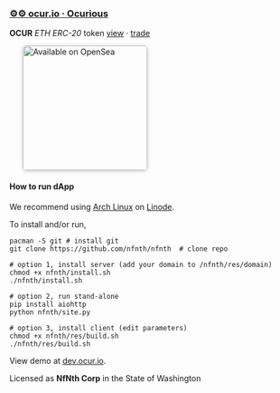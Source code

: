 
###  [⚙⚙ ocur.io · Ocurious](https://ocur.io)

**OCUR** *ETH ERC-20* token [view](https://etherscan.io/token/0x36950b34fE79C4AE047c646D2800e91a198b70fB) · [trade](https://app.uniswap.org/#/pool/103894) 

<a href="https://opensea.io/ocurio" title="Buy on OpenSea" target="_blank"><img style="margin-left:24px; width:220px; border-radius:5px; box-shadow: 0px 1px 6px rgba(0, 0, 0, 0.25);" src="https://storage.googleapis.com/opensea-static/Logomark/Badge%20-%20Available%20On%20-%20Light.png" alt="Available on OpenSea" /></a>

#### How to run dApp

We recommend using [Arch Linux](https://archlinux.org/download/) on [Linode](https://linode.com).

To install and/or run, 

```
pacman -S git # install git
git clone https://github.com/nfnth/nfnth  # clone repo

# option 1, install server (add your domain to /nfnth/res/domain)
chmod +x nfnth/install.sh 
./nfnth/install.sh

# option 2, run stand-alone
pip install aiohttp 
python nfnth/site.py

# option 3, install client (edit parameters)
chmod +x nfnth/res/build.sh
./nfnth/res/build.sh
```

View demo at [dev.ocur.io](https://dev.ocur.io).

Licensed as **NfNth Corp** in the State of Washington
